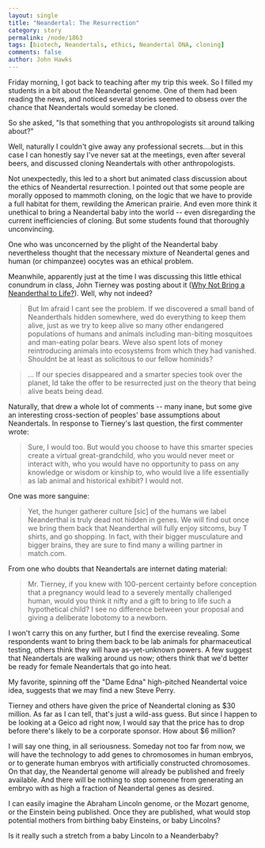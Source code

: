 ```yaml
---
layout: single 
title: "Neandertal: The Resurrection" 
category: story
permalink: /node/1863
tags: [biotech, Neandertals, ethics, Neandertal DNA, cloning] 
comments: false 
author: John Hawks 
---
```


Friday morning, I got back to teaching after my trip this week. So I filled my students in a bit about the Neandertal genome. One of them had been reading the news, and noticed several stories seemed to obsess over the chance that Neandertals would someday be cloned. 

So she asked, "Is that something that you anthropologists sit around talking about?"

Well, naturally I couldn't give away any professional secrets....but in this case I can honestly say I've never sat at the meetings, even after several beers, and discussed cloning Neandertals with other anthropologists. 

Not unexpectedly, this led to a short but animated class discussion about the ethics of Neandertal resurrection. I pointed out that some people are morally opposed to mammoth cloning, on the logic that we have to provide a full habitat for them, rewilding the American prairie. And even more think it unethical to bring a Neandertal baby into the world -- even disregarding the current inefficiencies of cloning. But some students found that thoroughly unconvincing. 

One who was unconcerned by the plight of the Neandertal baby nevertheless thought that the necessary mixture of Neandertal genes and human (or chimpanzee) oocytes was an ethical problem. 

Meanwhile, apparently just at the time I was discussing this little ethical conundrum in class, John Tierney was posting about it (<a href="http://tierneylab.blogs.nytimes.com/2009/02/13/why-not-bring-a-neanderthal-to-life/#comments">Why Not Bring a Neanderthal to Life?</a>). Well, why not indeed? 

<blockquote>But Im afraid I cant see the problem. If we discovered a small band of Neanderthals hidden somewhere, wed do everything to keep them alive, just as we try to keep alive so many other endangered populations of humans and animals  including man-biting mosquitoes and man-eating polar bears. Weve also spent lots of money reintroducing animals into ecosystems from which they had vanished. Shouldnt be at least as solicitous to our fellow hominids?</blockquote>

<blockquote>... If our species disappeared and a smarter species took over the planet, Id take the offer to be resurrected just on the theory that being alive beats being dead.</blockquote>

Naturally, that drew a whole lot of comments -- many inane, but some give an interesting cross-section of peoples' base assumptions about Neandertals. In response to Tierney's last question, the first commenter wrote: 

<blockquote>Sure, I would too. But would you choose to have this smarter species create a virtual great-grandchild, who you would never meet or interact with, who you would have no opportunity to pass on any knowledge or wisdom or kinship to, who would live a life essentially as lab animal and historical exhibit? I would not.</blockquote>

One was more sanguine: 

<blockquote>Yet, the hunger gatherer culture [sic] of the humans we label Neanderthal is truly dead not hidden in genes. We will find out once we bring them back that Neanderthal will fully enjoy sitcoms, buy T shirts, and go shopping. In fact, with their bigger musculature and bigger brains, they are sure to find many a willing partner in match.com.</blockquote>

From one who doubts that Neandertals are internet dating material:

<blockquote>Mr. Tierney, if you knew with 100-percent certainty  before conception  that a pregnancy would lead to a severely mentally challenged human, would you think it nifty and a gift to bring to life such a hypothetical child? I see no difference between your proposal and giving a deliberate lobotomy to a newborn.</blockquote>

I won't carry this on any further, but I find the exercise revealing. Some respondents want to bring them back to be lab animals for pharmaceutical testing, others think they will have as-yet-unknown powers. A few suggest that Neandertals are walking around us now; others think that we'd better be ready for female Neandertals that go into heat.

My favorite, spinning off the "Dame Edna" high-pitched Neandertal voice idea, suggests that we may find a new Steve Perry. 

Tierney and others have given the price of Neandertal cloning as $30 million. As far as I can tell, that's just a wild-ass guess. But since I happen to be looking at a Geico ad right now, I would say that the price has to drop before there's likely to be a corporate sponsor. How about $6 million?

I will say one thing, in all seriousness. Someday not too far from now, we will have the technology to add genes to chromosomes in human embryos, or to generate human embryos with artificially constructed chromosomes. On that day, the Neandertal genome will already be published and freely available. And there will be nothing to stop someone from generating an embryo with as high a fraction of Neandertal genes as desired. 

I can easily imagine the Abraham Lincoln genome, or the Mozart genome, or the Einstein being published. Once they are published, what would stop potential mothers from birthing baby Einsteins, or baby Lincolns?

Is it really such a stretch from a baby Lincoln to a Neanderbaby?




